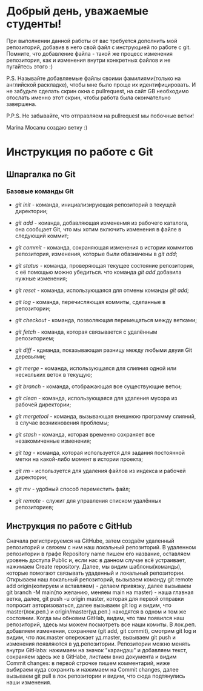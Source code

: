 # Добрый день, уважаемые студенты! 
  При выполнении данной работы от вас требуется дополнить мой репозиторий, добавив в него свой файл с инструкцией по работе с git. Помните, что добавление файла - такой же процесс изменения репозитория, как и изменения внутри конкретных файлов и не пугайтесь этого :)

  P.S. Называйте добавляемые файлы своими фамилиями(только на английской раскладке), чтобы мне было проще их идентифицировать. И не забудьте сделать скрин окна с pullrequest, на сайт GB необходимо отослать именно этот скрин, чтобы работа была окончательно завершена.

  P.P.S. Не забывайте, что отправляем на pullrequest мы побочные ветки!

  Marina Mocanu
  создаю ветку :)
  # Инструкция по работе с Git

## Шпаргалка по Git

### Базовые команды Git

* *git init* - команда, инициализирующая репозиторий в текущей директории;
* *git add* - коианда, добавляющая измененмя из рабочего каталога, она сообщает Git, что мы хотим включить изменения в файле в следующий коммит;
* *git commit* - команда, сохраняющая изменения в истории коммитов репозитория, изменения, которые были обазначены в *git add*;
* *git status* - команда, проверяющая текущее состояние репозитория, с её помощью можно убедиться. что команда *git add* добавила нужные изменения;
* *git reset* - команда, использующаяся для отмены команды *git add*;
* *git log* - команда, перечисляющая коммиты, сделанные в репозитории;
* *git checkout* - команда, позволяющая перемещаться между ветками;
* *git fetch* - команда, которая связывается с удалённым репозиторием;

* *git diff* - кдманда, показывающая разницу между любыми двуия Git деревьями;
* *git merge* - команда, использующаяся для слияния одной или нескольких веток в текущую;

* *git branch* - команда, отображающая все существующие ветки;

* *git clean* - команда, использующаяся для удаления мусора из рабочей директории;

* *git mergetool* - команда, вызывающая внешнюю программу слияний, в случае возникновения проблемы;

* *git stash* - команда, которая временно сохраняет все незакомиченные изменения;

* *git tag* - команда, которая используется для задания постоянной метки на какой-либо момент в истории проекта;

* *git rm* - используется для удаления файлов из индекса и рабочей директории;
* *git mv* - удобный способ переместить файл;

* *git remote* - служит для управления списком удалённых репозиториев;

## Инструкция по работе с GitHub

Сначала регистрируемся на GitHubе, затем создаём удаленный репозиторий и свяжем с ним наш локальный репозиторий. 
В удаленном репозитории в графе Repository name пишем его название, оставляем уровень доступа Public и, если нас в данном случае всё устраивает, нажимаем Create repository.
 Далее, мы видим шаблоны(команды), которые помогают связывать удаденный и локальный репозитории. 
 Открываем наш локальный репозиторий, вызываем команду git remote add origin(копируем и вставляем) - делаем привязку, 
 далее вызываем git branch -M main(по желанию, меняем main на master) - наша главная ветка,
  далее, git push -u origin master, которая для первой отправки попросит авторизоваться,
   далее вызываем git log и видим, что master(лок.реп.) и origin/master(уд.реп.) находятся в одном и том же состоянии.
Когда мы обновим GitHab, видим, что там появился наш репозиторий, здесь мы можем посмотреть все наши комиты. 
В лок.реп. добавляем изменения, сохраняем (git add, git commit), смотрим git log и видим, что лок.master опережает уд.master, 
вызываем git push и изменения появляются в уд.репозитории.
Репозитории можно менять внутри GitHabа: нажимаем на значок "карандаш" и добавляем текст,
 сохраняем здесь же в GitHabе, листаем вниз документа и видим Commit changes: 
 в первой строчке пишем комментарий, ниже выбираем куда сохранить и нажимаем на Commit changes, 
 далее вызываем git pull в лок.репозитории и видим, что сюда подтянулись наши изменения.